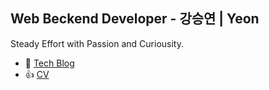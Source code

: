 ## Web Beckend Developer - 강승연 | Yeon
Steady Effort with Passion and Curiousity.
- 🤔 [Tech Blog](https://tmddusgood.notion.site/Steady-Yeon-4fb90e8c34a04fa18cf45a1415e15117)
- 👍 [CV](https://tmddusgood.notion.site/Yeon-s-Navigation-Log-4fb90e8c34a04fa18cf45a1415e15117)

<!--
[![Hits](https://hits.seeyoufarm.com/api/count/incr/badge.svg?url=https%3A%2F%2Fgithub.com%2Ftmddusgood)](https://hits.seeyoufarm.com)
**tmddusgood/tmddusgood** is a ✨ _special_ ✨ repository because its `README.md` (this file) appears on your GitHub profile.

Here are some ideas to get you started:

- 🔭 I’m currently working on ...
- 🌱 I’m currently learning ...
- 👯 I’m looking to collaborate on ...
- 🤔 I’m looking for help with ...
- 💬 Ask me about ...
- 📫 How to reach me: ...
- 😄 Pronouns: ...
- ⚡ Fun fact: ...

[![Top Langs](https://github-readme-stats.vercel.app/api/top-langs/?username=tmddusgood&layout=compact)](https://github.com/tmddusgood)
-->



